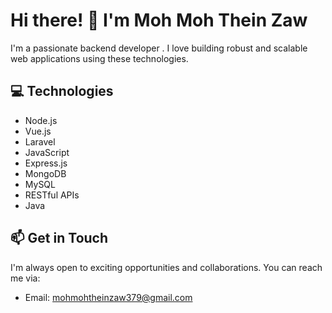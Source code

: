 # Hi there! 👋 I'm Moh Moh Thein Zaw

I'm a passionate backend developer . I love building robust and scalable web applications using these technologies. 

## 💻 Technologies

- Node.js
- Vue.js
- Laravel
- JavaScript
- Express.js
- MongoDB
- MySQL
- RESTful APIs
- Java

## 📫 Get in Touch

I'm always open to exciting opportunities and collaborations. You can reach me via:

- Email: mohmohtheinzaw379@gmail.com


